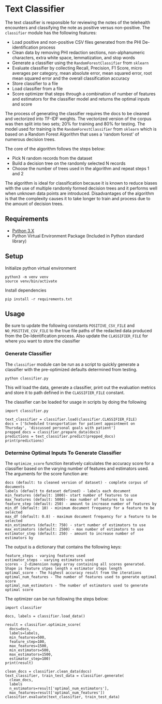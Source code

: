 # Text Classifier

The text classifier is responsible for reviewing the notes of the telehealth
encounters and classifying the note as positive versus non-positive. The
`classifier` module has the following features:
- Load positive and non-positive CSV files generated from the
  PHI De-identification process
- Clean data by removing PHI redaction sections, non-alphanumeric characters,
  extra white space, lemmatization, and stop words
- Generate a classifier using the `RandomForestClassifier` from `sklearn`
- Evaluate classifier by collecting Recall, Precision, F1 Score, micro
  averages per category, mean absolute error, mean squared error, root mean
  squared error and the overall classification accuracy
- Store classifier to a file
- Load classifier from a file
- Score optimizer that steps through a combination of number of features and
  estimators for the classifier model and returns the optimal inputs and score

The process of generating the classifier requires the docs to be cleaned and
vectorized into TF-IDF weights. The vectorized version of the corpus was then
split into two sets; 20% for training and 80% for testing. The model used for
training is the `RandomForestClassifier` from `sklearn` which is based on a
Random Forest Algorithm that uses a 'random forest' of numerous decision trees.

The core of the algorithm follows the steps below:
- Pick N random records from the dataset
- Build a decision tree on the randomly selected N records
- Choose the number of trees used in the algorithm and repeat steps 1 and 2

The algorithm is ideal for classification because it is known to reduce
biases with the use of multiple randomly formed decision trees and it performs
well when unknown data points are introduced. Disadvantages of the algorithm is
that the complexity causes it to take longer to train and process due to the
amount of decision trees.

## Requirements

- [Python 3.X][0]
- Python Virtual Environment Package (Included in Python standard library)

## Setup

Initialize python virtual environment
```
python3 -m venv venv
source venv/bin/activate
```

Install dependencies
```
pip install -r requirements.txt
```

## Usage

Be sure to update the following constants `POSITIVE_CSV_FILE` and
`NO_POSITIVE_CSV_FILE` to the true file paths of the redacted data produced
from the De-Identification process. Also update the `CLASSIFIER_FILE` for where
you want to store the classifier

### Generate Classifier

The `classifier` module can be run as a script to quickly generate a classifier
with the pre-optimized defaults determined from testing.

```
python classifier.py
```

This will load the data, generate a classifier, print out the evaluation
metrics and store it to path defined in the `CLASSIFIER_FILE` constant.

The classifier can be loaded for usage in scripts by doing the following
```
import classifier.py

text_classifier = classifier.load(classifier.CLASSIFIER_FILE)
docs = ['Scheduled transportation for patient appointment on Thursday', 'discussed personal goals with patient']
prepped_docs = classifier.prepare_data(docs)
predictions = text_classifier.predict(prepped_docs)
print(predictions)
```

### Determine Optimal Inputs To Generate Classifier

The `optimize_score` function iteratively calculates the accuracy score for a
classifier based on the varying number of features and estimators used.
The arguments for the score function are:
```
docs (default: to cleaned version of dataset) - complete corpus of documents
labels (default to dataset defined) - labels each document
min_features (default: 1000)- start number of features to use
max_features (default: 5000)- max number of features to use
feature_step (default: 250) - amount to increase number of features by
min_df (default: 10) - minimum document frequency for a feature to be selected
max_df (default: 0.8) - maximum document frequency for a feature to be selected
min_estimators (default: 750) - start number of estimators to use
max_estimators (default: 2500) - max number of estimators to use
estimator_step (default: 250) - amount to increase number of estimators by
```

The output is a dictionary that contains the following keys:
```
feature_steps - varying features used
estimator_steps - varying estimators used
scores - 2-dimension numpy array containing all scores generated. Shape is feature stpes length x estimator steps length
optimal_score - The highest accuracy result from the iterations
optimal_num_features - The number of features used to generate optimal score
optimal_num_estimators - The number of estimators used to generate optimal score
```

The optimizer can be run following the steps below:
```
import classifier

docs, labels = classifier.load_data()

result = classifier.optimize_score(
  docs=docs,
  labels=labels,
  min_features=500,
  feature_step=100,
  max_features=1500,
  min_estimators=500,
  max_estimators=1500,
  estimator_step=100)
print(result)

clean_docs = classifier.clean_data(docs)
text_classifier, train_test_data = classifier.generate(
  clean_docs,
  labels
  n_estimators=result['optimal_num_estimators'],
  max_features=result['optimal_num_features'])
classifier.evaluate(text_classifier, train_test_data)
```

[0]: https://www.python.org/

